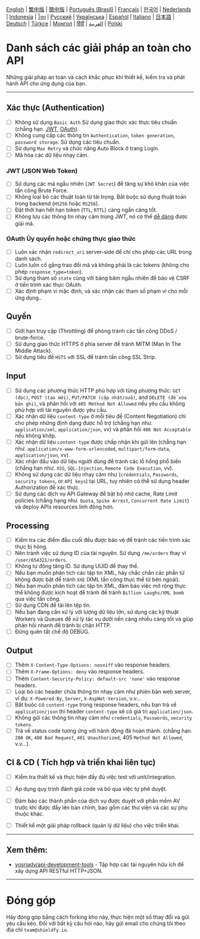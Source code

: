 [English](./README.md) | [繁中版](./README-tw.md) | [簡中版](./README-zh.md) | [Português (Brasil)](./README-pt_BR.md) | [Français](./README-fr.md) | [한국어](./README-ko.md) | [Nederlands](./README-nl.md) | [Indonesia](./README-id.md) | [ไทย](./README-th.md) | [Русский](./README-ru.md) | [Українська](./README-uk.md) | [Español](./README-es.md) | [Italiano](./README-it.md) | [日本語](./README-ja.md) | [Deutsch](./README-de.md) | [Türkçe](./README-tr.md) | [Монгол](./README-mn.md) | [हिंदी](./README-hi.md) | [العربية](./README-ar.md) | [Polski](./README-pl.md)

# Danh sách các giải pháp an toàn cho API
Những giải pháp an toàn và cách khắc phục khi thiết kế, kiểm tra và phát hành API cho ứng dụng của bạn.


---

## Xác thực (Authentication)
- [ ] Không sử dụng `Basic Auth` Sử dụng giao thức xác thực tiêu chuẩn (chẳng hạn. [JWT](https://jwt.io/), [OAuth](https://oauth.net/)).
- [ ] Không cung cấp các thông tin `Authentication`, `token generation`, `password storage`. Sử dụng các tiêu chuẩn.
- [ ] Sử dụng `Max Retry` và chức năng Auto Block ở trang Login.
- [ ] Mã hóa các dữ liệu nhạy cảm.

### JWT (JSON Web Token)
- [ ] Sử dụng các mã ngẫu nhiên (`JWT Secret`) để tăng sự khó khăn của việc tấn công Brute Force.
- [ ] Không loại bỏ các thuật toán từ tải trọng. Bắt buộc sử dụng thuật toán trong backend (`HS256` hoặc `RS256`).
- [ ] Đặt thời hạn hết hạn token (`TTL`, `RTTL`) càng ngắn càng tốt.
- [ ] Không lưu các thông tin nhạy cảm trong JWT, nó có thể [dễ dàng](https://jwt.io/#debugger-io) được giải mã.

### OAuth Ủy quyền hoặc chứng thực giao thức
- [ ] Luôn xác nhận `redirect_uri` server-side để chỉ cho phép các URL trong danh sách.
- [ ] Luôn luôn cố gắng trao đổi mã và không phải là các tokens (không cho phép `response_type=token`).
- [ ] Sử dụng tham số `state` cùng với bảng băm ngẫu nhiên để bảo vệ CSRF ở tiến trình xác thực OAuth.
- [ ] Xác định phạm vi mặc định, và xác nhận các tham số phạm vi cho mỗi ứng dụng..

## Quyền
- [ ] Giới hạn truy cập (Throttling) để phòng tránh các tấn công DDoS / brute-force.
- [ ] Sử dụng giao thức HTTPS ở phía server để tránh MITM (Man In The Middle Attack).
- [ ] Sử dụng tiêu đề `HSTS` với SSL để tránh tấn công SSL Strip.

## Input
- [ ] Sử dụng các phương thức HTTP phù hợp với từng phương thức: `GET (đọc)`, `POST (tạo mới)`, `PUT/PATCH (cập nhật/sửa)`, and `DELETE (để xóa bản ghi)`, và phản hồi với `405 Method Not Allowed` nếu yêu cầu không phù hợp với tài nguyên được yêu cầu.
- [ ] Xác nhận dữ liệu `content-type` ở mỗi tiêu đề (Content Negotiation) chỉ cho phép những định dạng được hỗ trợ (chẳng hạn như. `application/xml`, `application/json`, vv) và phản hồi `406 Not Acceptable` nếu không khớp.
- [ ] Xác nhận dữ liệu `content-type` được chấp nhận khi gửi lên (chẳng hạn như. `application/x-www-form-urlencoded`, `multipart/form-data`, `application/json`, vv).
- [ ] Xác nhận đầu vào dữ liệu người dùng để tránh các lỗ hổng phổ biến (chẳng hạn như. `XSS`, `SQL-Injection`, `Remote Code Execution`, vv).
- [ ] Không sử dụng các dữ liệu nhạy cảm như (`credentials`, `Passwords`, `security tokens`, or `API keys`) tại URL, tuy nhiên có thể sử dụng header Authorization để xác thực.
- [ ] Sử dụng các dịch vụ API Gateway để bật bộ nhớ cache, Rate Limit policies (chẳng hạng như. `Quota`, `Spike Arrest`, `Concurrent Rate Limit`) và deploy APIs resources linh động hơn.

## Processing
- [ ] Kiểm tra các điểm đầu cuối đều được bảo vệ để tránh các tiến trình xác thực bị hỏng.
- [ ] Nên tránh việc sử dụng ID của tài nguyên. Sử dụng `/me/orders` thay vì `/user/654321/orders`.
- [ ] Không tự động tăng ID. Sử dụng UUID để thay thế.
- [ ] Nếu bạn muốn phân tích các tập tin XML, hãy chắc chắn các phần tử không được bật để tránh `XXE` (XML tấn công thực thể từ bên ngoài).
- [ ] Nếu bạn muốn phân tích các tập tin XML, đảm bảo việc mở rộng thực thể không được kích hoạt để tránh để tránh `Billion Laughs/XML bomb` qua việc tấn công.
- [ ] Sử dụng CDN để tải lên tệp tin.
- [ ] Nếu bạn đang cần xử lý với lượng dữ liệu lớn, sử dụng các kỹ thuật Workers và Queues để xử lý tác vụ dưới nền càng nhiều càng tốt và giúp phản hồi nhanh để tránh bị chặn HTTP.
- [ ] Đừng quên tắt chế độ DEBUG.

## Output
- [ ] Thêm `X-Content-Type-Options: nosniff` vào response headers.
- [ ] Thêm `X-Frame-Options: deny` vào response headers.
- [ ] Thêm `Content-Security-Policy: default-src 'none'` vào response headers.
- [ ] Loại bỏ các header chứa thông tin nhạy cảm như phiên bản web server, ví dụ: `X-Powered-By`, `Server`, `X-AspNet-Version`, v.v...
- [ ] Bắt buộc có `content-type` trong response headers, nếu bạn trả về `application/json` thì header `content-type` sẽ có  giá trị `application/json`.
- [ ] Không gửi các thông tin nhạy cảm như `credentials`, `Passwords`, `security tokens`.
- [ ] Trả về status code tương ứng với hành động đã hoàn thành. (chẳng hạn. `200 OK`, `400 Bad Request`, `401 Unauthorized`, 405 `Method Not Allowed`, v.v...).

## CI & CD ( Tích hợp và triển khai liên tục)
- [ ] Kiểm tra thiết kế và thực hiện đầy đủ việc test với unit/integration.
- [ ] Áp dụng quy trình đánh giá code và bỏ qua việc tự phê duyệt.
- [ ] Đảm bảo các thành phần của dịch vụ được duyệt với phần mềm AV trước khi được đẩy lên bản chính, bao gồm các thư viện và các sự phụ thuộc khác.
- [ ] Thiết kế một giải pháp rollback (quản lý dữ liệu) cho việc triển khai.


---

## Xem thêm:
- [yosriady/api-development-tools](https://github.com/yosriady/api-development-tools) - Tập hợp các tài nguyên hữu ích để xây dựng API RESTful HTTP+JSON.


---

# Đóng góp
Hãy đóng góp bằng cách forking kho này, thực hiện một số thay đổi và gửi yêu cầu kéo. Đối với bất kỳ câu hỏi nào, hãy gửi email cho chúng tôi theo địa chỉ `team@shieldfy.io`.

